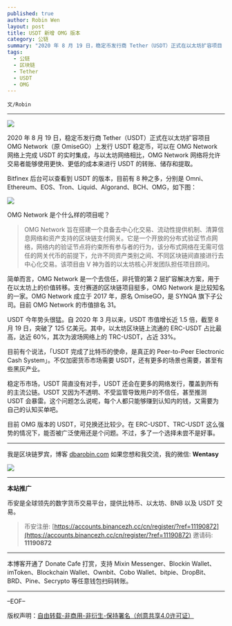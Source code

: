 ```yaml
---
published: true
author: Robin Wen
layout: post
title: USDT 新增 OMG 版本
category: 公链
summary: "2020 年 8 月 19 日，稳定币发行商 Tether（USDT）正式在以太坊扩容项目 OMG Network（原 OmiseGO）上发行 USDT 稳定币，可以在 OMG Network 网络上完成 USDT 的实时集成，与以太坊网络相比，OMG Network 网络将允许交易者能够使用更快、更低的成本来进行 USDT 的转账、储存和提取。目前 OMG 版本的 USDT，可兑换还比较少。在 ERC-USDT、TRC-USDT 这么强势的情况下，能否被广泛使用还是个问题。不过，多了一个选择未尝不是好事。"
tags:
  - 公链
  - 区块链
  - Tether
  - USDT
  - OMG
---
```


`文/Robin`

***

![](https://cdn.dbarobin.com/ilf76qg.png)

2020 年 8 月 19 日，稳定币发行商 Tether（USDT）正式在以太坊扩容项目 OMG Network（原 OmiseGO）上发行 USDT 稳定币，可以在 OMG Network 网络上完成 USDT 的实时集成，与以太坊网络相比，OMG Network 网络将允许交易者能够使用更快、更低的成本来进行 USDT 的转账、储存和提取。

Bitfinex 后台可以查看到 USDT 的版本，目前有 8 种之多，分别是 Omni、Ethereum、EOS、Tron、Liquid、Algorand、BCH、OMG，如下图：

![](https://cdn.dbarobin.com/hwkedyn.png)

OMG Network 是个什么样的项目呢？

> OMG Network 旨在搭建一个具备去中心化交易、流动性提供机制、清算信息网络和资产支持的区块链支付网关。它是一个开放的分布式验证节点网络，网络内的验证节点将约束所有参与者的行为，该分布式网络在无需可信任的网关代币的前提下，允许不同资产类别之间、不同区块链间直接进行去中心化交易。该项目由 V 神为首的以太坊核心开发团队担任项目顾问。

简单而言，OMG Network 是一个去信任，非托管的第 2 层扩容解决方案，用于在以太坊上的价值转移。支付赛道的区块链项目挺多，OMG Network 是比较知名的一家。OMG Network 成立于 2017 年，原名 OmiseGO，是 SYNQA 旗下子公司。目前 OMG Network 的市值排名 31。

USDT 今年势头很猛。自 2020 年 3 月以来，USDT 市值增长近 1.5 倍，截至 8 月 19 日，突破了 125 亿美元。其中，以太坊区块链上流通的 ERC-USDT 占比最高，达近 60%，其次为波场网络上的 TRC-USDT，占近 33%。

目前有个说法，「USDT 完成了比特币的使命，是真正的 Peer-to-Peer Electronic Cash System」。不仅加密货币市场需要 USDT，还有更多的场景也需要，甚至有些黑灰产业。

稳定币市场，USDT 简直没有对手，USDT 还会在更多的网络发行，覆盖到所有的主流公链。USDT 又因为不透明、不受监管导致用户的不信任，甚至推测 USDT 会暴雷。这个问题怎么说呢，每个人都只能够赚到认知内的钱，又需要为自己的认知买单吧。

目前 OMG 版本的 USDT，可兑换还比较少。在 ERC-USDT、TRC-USDT 这么强势的情况下，能否被广泛使用还是个问题。不过，多了一个选择未尝不是好事。

***

我是区块链罗宾，博客 [dbarobin.com](https://dbarobin.com/)
如果您想和我交流，我的微信: **Wentasy**

![](https://cdn.dbarobin.com/v4yywe2.png)

***

**本站推广**

币安是全球领先的数字货币交易平台，提供比特币、以太坊、BNB 以及 USDT 交易。

> 币安注册: [https://accounts.binancezh.cc/cn/register/?ref=11190872](https://accounts.binancezh.cc/cn/register/?ref=11190872)
> 邀请码: **11190872**

***

本博客开通了 Donate Cafe 打赏，支持 Mixin Messenger、Blockin Wallet、imToken、Blockchain Wallet、Ownbit、Cobo Wallet、bitpie、DropBit、BRD、Pine、Secrypto 等任意钱包扫码转账。

<center>
    <div class="--donate-button"
         data-button-id="f8b9df0d-af9a-460d-8258-d3f435445075"
    ></div>
</center>

***

–EOF–

版权声明：[自由转载-非商用-非衍生-保持署名（创意共享4.0许可证）](http://creativecommons.org/licenses/by-nc-nd/4.0/deed.zh)